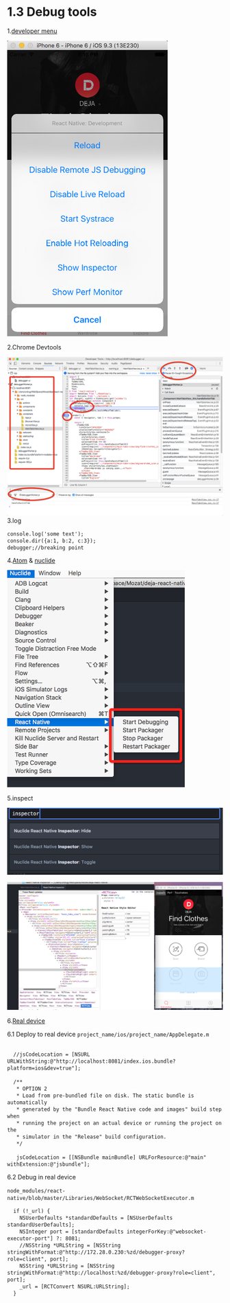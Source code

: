 # 1.3 Debug tools

1.[developer menu](https://facebook.github.io/react-native/docs/debugging.html)

![](QQ20160623-0.png)

2.Chrome Devtools

![](QQ20160623-2.png)
3.log
```
console.log('some text');
console.dir({a:1, b:2, c:3});
debugger;//breaking point
```
4.[Atom](https://atom.io/) & [nuclide](https://nuclide.io/)

![](QQ20160623-3.png)

5.inspect

![](QQ20160624-0.png)


![](QQ20160623-4.png)

6.[Real device](https://facebook.github.io/react-native/docs/debugging.html#chrome-developer-tools)

6.1 Deploy to real device
`project_name/ios/project_name/AppDelegate.m`

```

  //jsCodeLocation = [NSURL URLWithString:@"http://localhost:8081/index.ios.bundle?platform=ios&dev=true"];

  /**
   * OPTION 2
   * Load from pre-bundled file on disk. The static bundle is automatically
   * generated by the "Bundle React Native code and images" build step when
   * running the project on an actual device or running the project on the
   * simulator in the "Release" build configuration.
   */

   jsCodeLocation = [[NSBundle mainBundle] URLForResource:@"main" withExtension:@"jsbundle"];
```
6.2 Debug in real device

`node_modules/react-native/blob/master/Libraries/WebSocket/RCTWebSocketExecutor.m`
```
  if (!_url) {
    NSUserDefaults *standardDefaults = [NSUserDefaults standardUserDefaults];
    NSInteger port = [standardDefaults integerForKey:@"websocket-executor-port"] ?: 8081;
    //NSString *URLString = [NSString stringWithFormat:@"http://172.28.0.230:%zd/debugger-proxy?role=client", port];
    NSString *URLString = [NSString stringWithFormat:@"http://localhost:%zd/debugger-proxy?role=client", port];
    _url = [RCTConvert NSURL:URLString];
  }
```